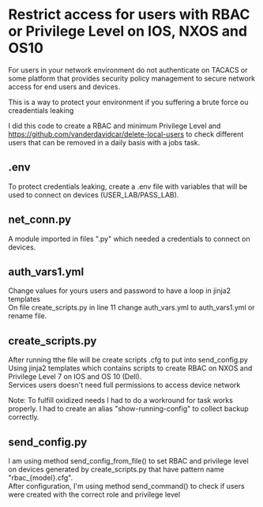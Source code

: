 # Restrict access for users with RBAC or Privilege Level on IOS, NXOS and OS10

For users in your network environment do not authenticate on TACACS or some platform that provides security policy management to secure network access for end users and devices.

This is a way to protect your environment if you suffering a brute force ou creadentials leaking

I did this code to create a RBAC and minimum Privilege Level and <https://github.com/vanderdavidcar/delete-local-users> to check different users that can be removed in a daily basis with a jobs task.

## .env

To protect credentials leaking, create a .env file with variables that will be used to connect on devices (USER_LAB/PASS_LAB).

## net_conn.py

A module imported in files ".py" which needed a credentials to connect on devices.

## auth_vars1.yml

Change values for yours users and password to have a loop in jinja2 templates</br>
On file create_scripts.py in line 11 change auth_vars.yml to auth_vars1.yml or rename file.

## create_scripts.py

After running tthe file will be create scripts .cfg to put into send_config.py
Using jinja2 templates which contains scripts to create RBAC on NXOS and Privilege Level 7 on IOS and OS 10 (Dell).</br>
Services users doesn't need full permissions to access device network

Note:
To fulfill oxidized needs I had to do a workround for task works properly. I had to create an alias "show-running-config" to collect backup correctly.

## send_config.py

I am using method send_config_from_file() to set RBAC and privilege level on devices generated by create_scripts.py that have pattern name "rbac_{model}.cfg".</br>
After configuration, I'm using method send_command() to check if users were created with the correct role and privilege level
